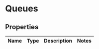 
# Queues

## Properties
Name | Type | Description | Notes
------------ | ------------- | ------------- | -------------



